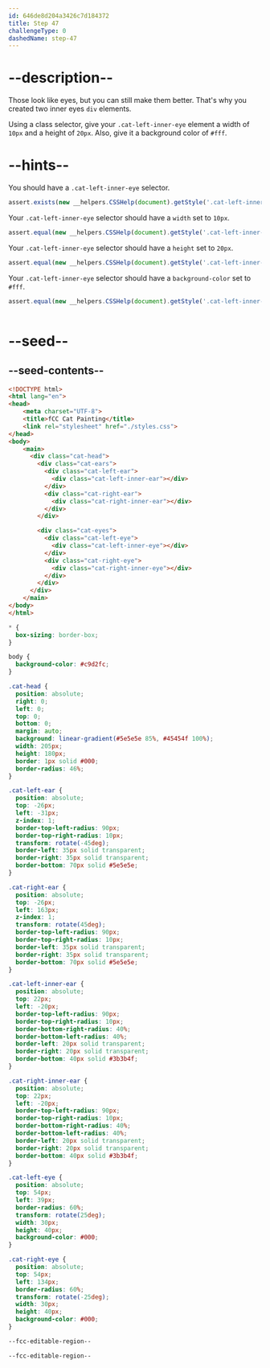 ```yaml
---
id: 646de8d204a3426c7d184372
title: Step 47
challengeType: 0
dashedName: step-47
---
```


# --description--

Those look like eyes, but you can still make them better. That's why you created two inner eyes `div` elements.

Using a class selector, give your `.cat-left-inner-eye` element a width of `10px` and a height of `20px`. Also, give it a background color of `#fff`.

# --hints--

You should have a `.cat-left-inner-eye` selector.

```js
assert.exists(new __helpers.CSSHelp(document).getStyle('.cat-left-inner-eye'))
```

Your `.cat-left-inner-eye` selector should have a `width` set to `10px`.

```js
assert.equal(new __helpers.CSSHelp(document).getStyle('.cat-left-inner-eye')?.width, '10px')
```

Your `.cat-left-inner-eye` selector should have a `height` set to `20px`.

```js
assert.equal(new __helpers.CSSHelp(document).getStyle('.cat-left-inner-eye')?.height, '20px')
```

Your `.cat-left-inner-eye` selector should have a `background-color` set to `#fff`.

```js
assert.equal(new __helpers.CSSHelp(document).getStyle('.cat-left-inner-eye')?.backgroundColor, 'rgb(255, 255, 255)')
 
```

# --seed--

## --seed-contents--

```html
<!DOCTYPE html>
<html lang="en">
<head>
    <meta charset="UTF-8">
    <title>fCC Cat Painting</title>
    <link rel="stylesheet" href="./styles.css">
</head>
<body>
    <main>
      <div class="cat-head">
        <div class="cat-ears">
          <div class="cat-left-ear">
            <div class="cat-left-inner-ear"></div>
          </div>
          <div class="cat-right-ear">
            <div class="cat-right-inner-ear"></div>
          </div>
        </div>

        <div class="cat-eyes">
          <div class="cat-left-eye">
            <div class="cat-left-inner-eye"></div>
          </div>
          <div class="cat-right-eye">
            <div class="cat-right-inner-eye"></div>
          </div>
        </div>        
      </div>
    </main>
</body>
</html>
```

```css
* {
  box-sizing: border-box;
}

body {
  background-color: #c9d2fc;
}

.cat-head {
  position: absolute;
  right: 0;
  left: 0;
  top: 0;
  bottom: 0;
  margin: auto;
  background: linear-gradient(#5e5e5e 85%, #45454f 100%);
  width: 205px;
  height: 180px;
  border: 1px solid #000;
  border-radius: 46%;
}

.cat-left-ear {
  position: absolute;
  top: -26px;
  left: -31px;
  z-index: 1;
  border-top-left-radius: 90px;
  border-top-right-radius: 10px;
  transform: rotate(-45deg);
  border-left: 35px solid transparent;
  border-right: 35px solid transparent;
  border-bottom: 70px solid #5e5e5e;
}

.cat-right-ear {
  position: absolute;
  top: -26px;
  left: 163px;
  z-index: 1;
  transform: rotate(45deg);
  border-top-left-radius: 90px;
  border-top-right-radius: 10px;
  border-left: 35px solid transparent;
  border-right: 35px solid transparent;
  border-bottom: 70px solid #5e5e5e;
}

.cat-left-inner-ear {
  position: absolute;
  top: 22px;
  left: -20px;
  border-top-left-radius: 90px;
  border-top-right-radius: 10px;
  border-bottom-right-radius: 40%;
  border-bottom-left-radius: 40%;
  border-left: 20px solid transparent;
  border-right: 20px solid transparent;
  border-bottom: 40px solid #3b3b4f;
}

.cat-right-inner-ear {
  position: absolute;
  top: 22px;
  left: -20px;
  border-top-left-radius: 90px;
  border-top-right-radius: 10px;
  border-bottom-right-radius: 40%;
  border-bottom-left-radius: 40%;
  border-left: 20px solid transparent;
  border-right: 20px solid transparent;
  border-bottom: 40px solid #3b3b4f;
}

.cat-left-eye {
  position: absolute;
  top: 54px;
  left: 39px;
  border-radius: 60%;
  transform: rotate(25deg);
  width: 30px;
  height: 40px;
  background-color: #000;
}

.cat-right-eye {
  position: absolute;
  top: 54px;
  left: 134px;
  border-radius: 60%;
  transform: rotate(-25deg);
  width: 30px;
  height: 40px;
  background-color: #000;
}

--fcc-editable-region--

--fcc-editable-region--
```
